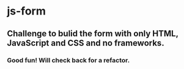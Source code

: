 # js-form

## Challenge to bulid the form with only HTML, JavaScript and CSS and no frameworks.

### Good fun! Will check back for a refactor.
